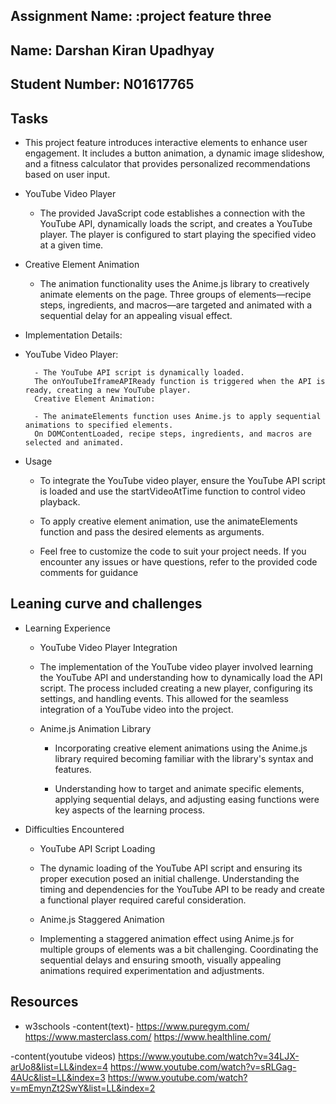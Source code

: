 ## Assignment Name: :project feature three
## Name: Darshan Kiran Upadhyay

## Student Number: N01617765

## Tasks
- This project feature introduces interactive elements to enhance user engagement. It includes a button animation, a dynamic image slideshow, and a fitness calculator that provides personalized recommendations based on user input.
- YouTube Video Player
    - The provided JavaScript code establishes a connection with the YouTube API, dynamically loads the script, and creates a YouTube player. The player is configured to start playing the specified video at a given time.
- Creative Element Animation
    - The animation functionality uses the Anime.js library to creatively animate elements on the page. Three groups of elements—recipe steps, ingredients, and macros—are targeted and animated with a sequential delay for an appealing visual effect.
- Implementation Details:
- YouTube Video Player:

        - The YouTube API script is dynamically loaded.
        The onYouTubeIframeAPIReady function is triggered when the API is ready, creating a new YouTube player.
        Creative Element Animation:

        - The animateElements function uses Anime.js to apply sequential animations to specified elements.
        On DOMContentLoaded, recipe steps, ingredients, and macros are selected and animated.
- Usage
    - To integrate the YouTube video player, ensure the YouTube API script is loaded and use the startVideoAtTime function to control video playback.

    - To apply creative element animation, use the animateElements function and pass the desired elements as arguments.

    - Feel free to customize the code to suit your project needs. If you encounter any issues or have questions, refer to the provided code comments for guidance

 

## Leaning curve and challenges
- Learning Experience
    - YouTube Video Player Integration
    - The implementation of the YouTube video player involved learning the YouTube API and understanding how to dynamically load the API script. The process included creating a new player, configuring its settings, and handling events. This allowed for the seamless integration of a YouTube video into the project.

    - Anime.js Animation Library
        - Incorporating creative element animations using the Anime.js library required becoming familiar with the library's syntax and features. 

        - Understanding how to target and animate specific elements, applying sequential delays, and adjusting easing functions were key aspects of the learning process.

- Difficulties Encountered
    - YouTube API Script Loading
    - The dynamic loading of the YouTube API script and ensuring its proper execution posed an initial challenge. Understanding the timing and dependencies for the YouTube API to be ready and create a functional player required careful consideration.

    - Anime.js Staggered Animation
    - Implementing a staggered animation effect using Anime.js for multiple groups of elements was a bit challenging. Coordinating the sequential delays and ensuring smooth, visually appealing animations required experimentation and adjustments.


 ## Resources
- w3schools
-content(text)-
        https://www.puregym.com/
        https://www.masterclass.com/
        https://www.healthline.com/

-content(youtube videos)
        https://www.youtube.com/watch?v=34LJX-arUo8&list=LL&index=4
        https://www.youtube.com/watch?v=sRLGag-4AUc&list=LL&index=3
        https://www.youtube.com/watch?v=mEmynZt2SwY&list=LL&index=2